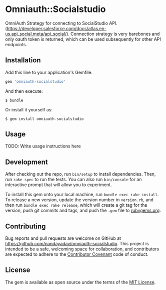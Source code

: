 # Omniauth::Socialstudio

OmniAuth Strategy for connecting to SocialStudio API. (https://developer.salesforce.com/docs/atlas.en-us.api_social.meta/api_social/). 
Connection strategy is very barebones and only oauth token is returned, which can be used subsequently for other API endpoints. 

## Installation

Add this line to your application's Gemfile:

```ruby
gem 'omniauth-socialstudio'
```

And then execute:

    $ bundle

Or install it yourself as:

    $ gem install omniauth-socialstudio

## Usage

TODO: Write usage instructions here

## Development

After checking out the repo, run `bin/setup` to install dependencies. Then, run `rake spec` to run the tests. You can also run `bin/console` for an interactive prompt that will allow you to experiment.

To install this gem onto your local machine, run `bundle exec rake install`. To release a new version, update the version number in `version.rb`, and then run `bundle exec rake release`, which will create a git tag for the version, push git commits and tags, and push the `.gem` file to [rubygems.org](https://rubygems.org).

## Contributing

Bug reports and pull requests are welcome on GitHub at https://github.com/nandayadav/omniauth-socialstudio. This project is intended to be a safe, welcoming space for collaboration, and contributors are expected to adhere to the [Contributor Covenant](http://contributor-covenant.org) code of conduct.


## License

The gem is available as open source under the terms of the [MIT License](http://opensource.org/licenses/MIT).


